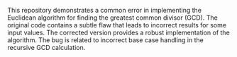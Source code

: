 This repository demonstrates a common error in implementing the Euclidean algorithm for finding the greatest common divisor (GCD). The original code contains a subtle flaw that leads to incorrect results for some input values. The corrected version provides a robust implementation of the algorithm.  The bug is related to incorrect base case handling in the recursive GCD calculation.